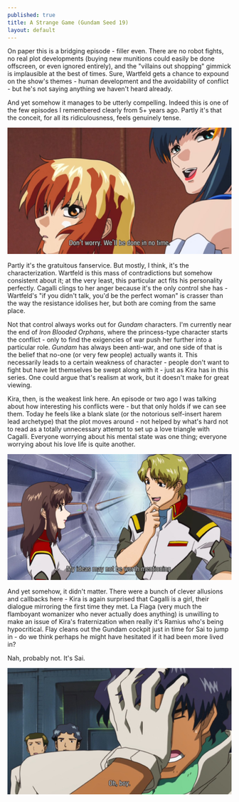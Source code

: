 ```yaml
---
published: true
title: A Strange Game (Gundam Seed 19)
layout: default
---
```

On paper this is a bridging episode - filler even. There are no robot fights, no real plot developments (buying new munitions could easily be done offscreen, or even ignored entirely), and the "villains out shopping" gimmick is implausible at the best of times. Sure, Wartfeld gets a chance to expound on the show's themes - human development and the avoidability of conflict - but he's not saying anything we haven't heard already.

And yet somehow it manages to be utterly compelling. Indeed this is one of the few episodes I remembered clearly from 5+ years ago. Partly it's that the conceit, for all its ridiculousness, feels genuinely tense.

![](/asg1.jpg)

Partly it's the gratuitous fanservice. But mostly, I think, it's the characterization. Wartfeld is this mass of contradictions but somehow consistent about it; at the very least, this particular act fits his personality perfectly. Cagalli clings to her anger because it's the only control she has - Wartfeld's "if you didn't talk, you'd be the perfect woman" is crasser than the way the resistance idolises her, but both are coming from the same place.

Not that control always works out for *Gundam* characters. I'm currently near the end of *Iron Blooded Orphans*, where the princess-type character starts the conflict - only to find the exigencies of war push her further into a particular role. *Gundam* has always been anti-war, and one side of that is the belief that no-one (or very few people) actually wants it. This necessarily leads to a certain weakness of character - people don't want to fight but have let themselves be swept along with it - just as Kira has in this series. One could argue that's realism at work, but it doesn't make for great viewing.

Kira, then, is the weakest link here. An episode or two ago I was talking about how interesting his conflicts were - but that only holds if we can see them. Today he feels like a blank slate (or the notorious self-insert harem lead archetype) that the plot moves around - not helped by what's hard not to read as a totally unnecessary attempt to set up a love triangle with Cagalli. Everyone worrying about his mental state was one thing; everyone worrying about his love life is quite another.

![](/asg3.jpg)

And yet somehow, it didn't matter. There were a bunch of clever allusions and callbacks here - Kira is again surprised that Cagalli is a girl, their dialogue mirroring the first time they met. La Flaga (very much the flamboyant womanizer who never actually does anything) is unwilling to make an issue of Kira's fraternization when really it's Ramius who's being hypocritical. Flay cleans out the Gundam cockpit just in time for Sai to jump in - do we think perhaps he might have hesitated if it had been more lived in?

Nah, probably not. It's Sai.

![](/asg2.jpg)

